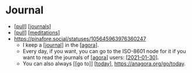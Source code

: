 # Journal

- [[pull]] [[journals]]
- [[pull]] [[meditations]]
- https://pinafore.social/statuses/105645963976360247
  - I keep a [[journal]] in the [[agora]]. 
  - Every day, if you want, you can go to the ISO-8601 node for it if you want to read the journals of [[agora]] users: [[2021-01-30]].
  - You can also always [[go to]] [[today]], <https://anagora.org/go/today>.

[//begin]: # "Autogenerated link references for markdown compatibility"
[pull]: pull "Pull"
[journals]: journals "Journals"
[meditations]: meditations "Meditations"
[journal]: journal "Journal"
[agora]: agora "Agora"
[2021-01-30]: journal/2021-01-30 "2021-01-30"
[today]: today "Today"
[//end]: # "Autogenerated link references"